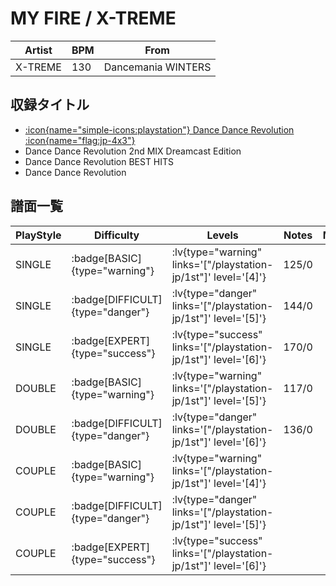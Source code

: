 # MY FIRE / X-TREME

|Artist|BPM|From|
|------|---|----|
|X-TREME|130|Dancemania WINTERS|

## 収録タイトル

- [:icon{name="simple-icons:playstation"} Dance Dance Revolution :icon{name="flag:jp-4x3"}](/playstation-jp/1st)
- Dance Dance Revolution 2nd MIX Dreamcast Edition
- Dance Dance Revolution BEST HITS
- Dance Dance Revolution

## 譜面一覧

|PlayStyle|Difficulty|Levels|Notes|Movie|
|---------|----------|------|-----|-----|
|SINGLE| :badge[BASIC]{type="warning"}| :lv{type="warning" links='["/playstation-jp/1st"]' level='[4]'}|125/0||
|SINGLE| :badge[DIFFICULT]{type="danger"}| :lv{type="danger" links='["/playstation-jp/1st"]' level='[5]'}|144/0||
|SINGLE| :badge[EXPERT]{type="success"}| :lv{type="success" links='["/playstation-jp/1st"]' level='[6]'}|170/0||
|DOUBLE| :badge[BASIC]{type="warning"}| :lv{type="warning" links='["/playstation-jp/1st"]' level='[5]'}|117/0||
|DOUBLE| :badge[DIFFICULT]{type="danger"}| :lv{type="danger" links='["/playstation-jp/1st"]' level='[6]'}|136/0||
|COUPLE| :badge[BASIC]{type="warning"}| :lv{type="warning" links='["/playstation-jp/1st"]' level='[4]'}|||
|COUPLE| :badge[DIFFICULT]{type="danger"}| :lv{type="danger" links='["/playstation-jp/1st"]' level='[5]'}|||
|COUPLE| :badge[EXPERT]{type="success"}| :lv{type="success" links='["/playstation-jp/1st"]' level='[6]'}|||

